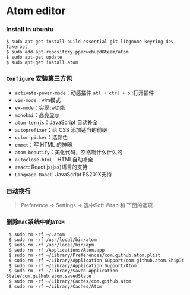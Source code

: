 # Atom editor
### Install in ubuntu 
```
$ sudo apt-get install build-essential git libgnome-keyring-dev fakeroot
$ sudo add-apt-repository ppa:webupd8team/atom
$ sudo apt-get update
$ sudo apt-get install atom
```

### `Configure` 安装第三方包

 * `activate-power-mode`：动感插件 `atl + ctrl + o` :打开插件
 * `vim-mode`：vim模式
 * `ex-mode`：实现`:w`功能
 * `monokai`：高亮显示
 * `atom-ternjs`：JavaScript 自动补全
 * `autoprefixer`：给 CSS 添加适当的前缀
 * `color-picker`：选颜色
 * `emmet`：写 HTML 的神器
 * `atom-beautify`：美化代码，空格啊什么什么的
 * `autoclose-html`：HTML自动补全
 * `react`: React.js(jsx)语言的支持
 * `Language Babel`: JavaScript ES201X支持
 

### 自动换行

> Preference -> Settings -> 选中Soft Wrap 和 下面的选项.
 

### 删除`MAC`系统中的`ATOM`
```
 $ sudo rm -rf ~/.atom
 $ sudo rm -rf /usr/local/bin/atom
 $ sudo rm -rf /usr/local/bin/apm
 $ sudo rm -rf /Applications/Atom.app
 $ sudo rm -rf ~/Library/Preferences/com.github.atom.plist
 $ sudo rm -rf ~/Library/Application Support/com.github.atom.ShipIt
 $ sudo rm -rf ~/Library/Application Support/Atom
 $ sudo rm -rf ~/Library/Saved Application State/com.github.atom.savedState
 $ sudo rm -rf ~/Library/Caches/com.github.atom
 $ sudo rm -rf ~/Library/Caches/Atom
```
